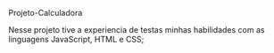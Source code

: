 Projeto-Calculadora


Nesse projeto tive a experiencia de testas minhas habilidades com as linguagens JavaScript, HTML e CSS;
